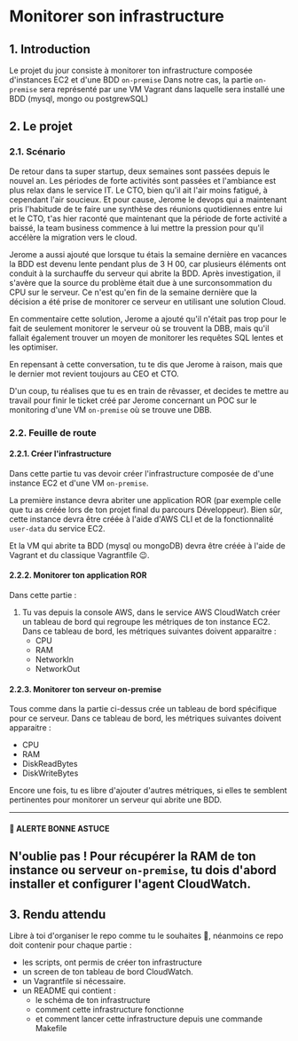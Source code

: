 # Monitorer son infrastructure

## 1. Introduction
Le projet du jour consiste à monitorer ton infrastructure composée d'instances EC2 et d'une BDD `on-premise`
Dans notre cas, la partie `on-premise` sera représenté par une VM Vagrant dans laquelle sera installé une BDD (mysql, mongo ou postgrewSQL)

## 2. Le projet
### 2.1. Scénario

De retour dans ta super startup, deux semaines sont passées depuis le nouvel an. Les périodes de forte activités sont passées et l'ambiance est plus relax dans le service IT.
Le CTO, bien qu'il ait l'air moins fatigué, à cependant l'air soucieux. 
Et pour cause, Jerome le devops qui a maintenant pris l'habitude de te faire une synthèse des réunions quotidiennes entre lui et le CTO,
t'as hier raconté que maintenant que la période de forte activité a baissé, 
la team business commence à lui mettre la pression pour qu'il accélère la migration vers le cloud.

Jerome a aussi ajouté que lorsque tu étais la semaine dernière en vacances la BDD est devenu lente pendant plus de 3 H 00, 
car plusieurs éléments ont conduit à la surchauffe du serveur qui abrite la BDD.
Après investigation, il s'avère que la source du problème était due à une surconsommation du CPU sur le serveur.
Ce n'est qu'en fin de la semaine dernière que la décision a été prise 
de monitorer ce serveur en utilisant une solution Cloud.

En commentaire cette solution, Jerome a ajouté qu'il n'était pas trop pour le fait de seulement monitorer le serveur où se trouvent la DBB, 
mais qu'il fallait également trouver un moyen de monitorer les requêtes SQL lentes et les optimiser.

En repensant à cette conversation, tu te dis que Jerome à raison,
mais que le dernier mot revient toujours au CEO et CTO.

D'un coup, tu réalises que tu es en train de rêvasser, 
et decides te mettre au travail pour finir le ticket créé par Jerome concernant 
un POC sur le monitoring d'une VM `on-premise` où se trouve une DBB.

### 2.2. Feuille de route
#### 2.2.1. Créer l'infrastructure
Dans cette partie tu vas devoir créer l'infrastructure composée de d'une instance EC2 et d'une VM `on-premise`.

La première instance devra abriter une application ROR (par exemple celle que tu as créée lors de ton projet final du parcours Développeur).
Bien sûr, cette instance devra être créée à l'aide d'AWS CLI et de la fonctionnalité `user-data` du service EC2.

Et la VM qui abrite ta BDD (mysql ou mongoDB) devra être créée à l'aide de Vagrant et du classique Vagrantfile 😉.


#### 2.2.2. Monitorer ton application ROR
Dans cette partie : 
1. Tu vas depuis la console AWS, dans le service AWS CloudWatch créer 
   un tableau de bord qui regroupe les métriques de ton instance EC2.  
   Dans ce tableau de bord, les métriques suivantes doivent apparaitre :
   - CPU
   - RAM
   - NetworkIn
   - NetworkOut

#### 2.2.3. Monitorer ton serveur on-premise
Tous comme dans la partie ci-dessus crée un tableau de bord spécifique pour ce serveur.
Dans ce tableau de bord, les métriques suivantes doivent apparaitre :
- CPU
- RAM
- DiskReadBytes
- DiskWriteBytes

Encore une fois, tu es libre d'ajouter d'autres métriques,
si elles te semblent pertinentes pour monitorer un serveur qui abrite une BDD.

---
#### 🚀 ALERTE BONNE ASTUCE
N'oublie pas ! 
Pour récupérer la RAM de ton instance ou serveur `on-premise`, 
tu dois d'abord installer et configurer l'agent CloudWatch. 
---


## 3. Rendu attendu
Libre à toi d'organiser le repo comme tu le souhaites 🙂, 
néanmoins ce repo doit contenir pour chaque partie :
- les scripts, ont permis de créer ton infrastructure
- un screen de ton tableau de bord CloudWatch.
- un Vagrantfile si nécessaire.
- un README qui contient : 
  - le schéma de ton infrastructure 
  - comment cette infrastructure fonctionne
  - et comment lancer cette infrastructure depuis une commande Makefile
